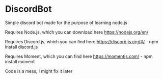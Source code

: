 # DiscordBot
Simple discord bot made for the purpose of learning node.js

Requires Node.js, which you can download here https://nodejs.org/en/

Requires Discord.js, which you can find here https://discord.js.org/#/ - npm install discord.js 

Requires Moment, which you can find here https://momentjs.com/ - npm install moment

Code is a mess, I might fix it later
